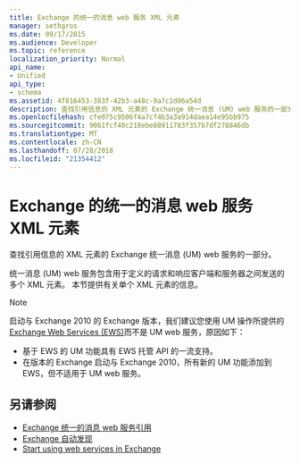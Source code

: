 ```yaml
---
title: Exchange 的统一的消息 web 服务 XML 元素
manager: sethgros
ms.date: 09/17/2015
ms.audience: Developer
ms.topic: reference
localization_priority: Normal
api_name:
- Unified
api_type:
- schema
ms.assetid: 4f816453-383f-42b3-a48c-9a7c1d86a54d
description: 查找引用信息的 XML 元素的 Exchange 统一消息 (UM) web 服务的一部分。
ms.openlocfilehash: cfe075c9506f4a7cf4b3a3a914daea14e95bb975
ms.sourcegitcommit: 9061fcf40c218ebe88911783f357b7df278846db
ms.translationtype: MT
ms.contentlocale: zh-CN
ms.lasthandoff: 07/28/2018
ms.locfileid: "21354412"
---
```

# <a name="unified-messaging-web-service-xml-elements-for-exchange"></a>Exchange 的统一的消息 web 服务 XML 元素

查找引用信息的 XML 元素的 Exchange 统一消息 (UM) web 服务的一部分。
  
统一消息 (UM) web 服务包含用于定义的请求和响应客户端和服务器之间发送的多个 XML 元素。 本节提供有关单个 XML 元素的信息。
  
> [!NOTE]
> 启动与 Exchange 2010 的 Exchange 版本，我们建议您使用 UM 操作所提供的[Exchange Web Services (EWS)](http://msdn.microsoft.com/library/60285497-0c4e-4e51-84e1-34dd6d89a5d8%28Office.15%29.aspx)而不是 UM web 服务，原因如下： 
> - 基于 EWS 的 UM 功能具有 EWS 托管 API 的一流支持。 
> - 在版本的 Exchange 启动与 Exchange 2010，所有新的 UM 功能添加到 EWS，但不适用于 UM web 服务。 
  
## <a name="see-also"></a>另请参阅

- [Exchange 统一的消息 web 服务引用](unified-messaging-web-service-reference-for-exchange.md)
- [Exchange 自动发现](../exchange-web-services/autodiscover-for-exchange.md)
- [Start using web services in Exchange](../exchange-web-services/start-using-web-services-in-exchange.md)
    

